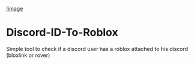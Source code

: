 [!image](https://cdn.discordapp.com/attachments/979972873609437284/983902449809104967/aaaaaaaaaaaaaaaaaaaaaabc.png)

# Discord-ID-To-Roblox
Simple tool to check if a discord user has a roblox attached to his discord (bloxlink or rover)
